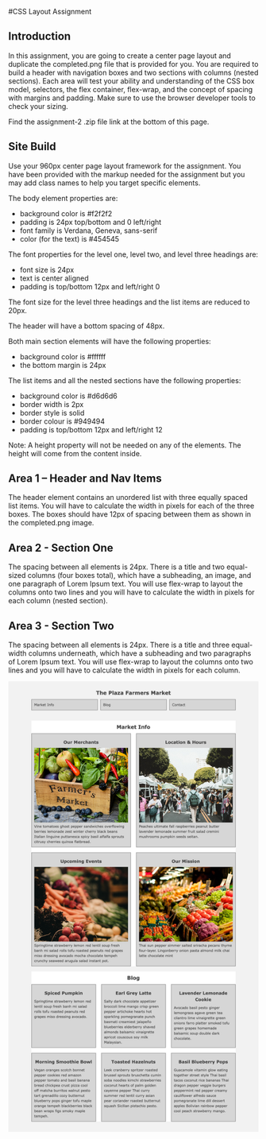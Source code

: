 #CSS Layout Assignment

## Introduction
In this assignment, you are going to create a center page layout and duplicate the completed.png file that is provided for you. You are required to build a header with navigation boxes and two sections with columns (nested sections). Each area will test your ability and understanding of the CSS box model, selectors, the flex container, flex-wrap, and the concept of spacing with margins and padding. Make sure to use the browser developer tools to check your sizing.

Find the assignment-2 .zip file link at the bottom of this page.

## Site Build
Use your 960px center page layout framework for the assignment. You have been provided with the markup needed for the assignment but you may add class names to help you target specific elements.

The body element properties are:
- background color is #f2f2f2
- padding is 24px top/bottom and 0 left/right
- font family is Verdana, Geneva, sans-serif
- color (for the text) is #454545


The font properties for the level one, level two, and level three headings are:
- font size is 24px
- text is center aligned
- padding is top/bottom 12px and left/right 0

The font size for the level three headings and the list items are reduced to 20px.

The header will have a bottom spacing of 48px.

Both main section elements will have the following properties:
- background color is #ffffff
- the bottom margin is 24px

The list items and all the nested sections have the following properties:
- background color is #d6d6d6
- border width is 2px
- border style is solid
- border colour is #949494
- padding is top/bottom 12px and left/right 12

Note: A height property will not be needed on any of the elements. The height will come from the content inside.

## Area 1 – Header and Nav Items
The header element contains an unordered list with three equally spaced list items. You will have to calculate the width in pixels for each of the three boxes. The boxes should have 12px of spacing between them as shown in the completed.png image.

## Area 2 - Section One
The spacing between all elements is 24px. There is a title and two equal-sized columns (four boxes total), which have a subheading, an image, and one paragraph of Lorem Ipsum text. You will use flex-wrap to layout the columns onto two lines and you will have to calculate the width in pixels for each column (nested section).

## Area 3 - Section Two
The spacing between all elements is 24px. There is a title and three equal-width columns underneath, which have a subheading and two paragraphs of Lorem Ipsum text. You will use flex-wrap to layout the columns onto two lines and you will have to calculate the width in pixels for each column.

<img src="img/completed.png">